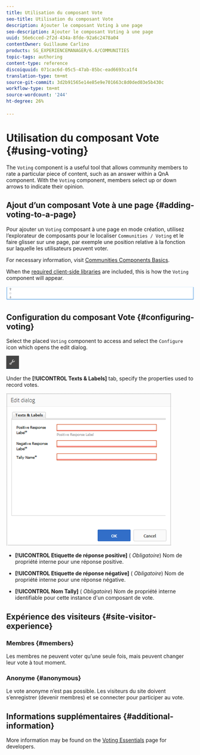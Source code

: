 ```yaml
---
title: Utilisation du composant Vote
seo-title: Utilisation du composant Vote
description: Ajouter le composant Voting à une page
seo-description: Ajouter le composant Voting à une page
uuid: 56e6cced-2f2d-434a-8fde-92a6c2478a04
contentOwner: Guillaume Carlino
products: SG_EXPERIENCEMANAGER/6.4/COMMUNITIES
topic-tags: authoring
content-type: reference
discoiquuid: 071cac6d-05c5-47ab-85bc-ead6693ca1f4
translation-type: tm+mt
source-git-commit: 3d2b91565e14e85e9e701663c8d0ded03e5b430c
workflow-type: tm+mt
source-wordcount: '244'
ht-degree: 26%

---
```



# Utilisation du composant Vote {#using-voting}

The `Voting` component is a useful tool that allows community members to rate a particular piece of content, such as an answer within a QnA component. With the `Voting` component, members select up or down arrows to indicate their opinion.

## Ajout d’un composant Vote à une page {#adding-voting-to-a-page}

Pour ajouter un `Voting` composant à une page en mode création, utilisez l’explorateur de composants pour le localiser `Communities / Voting` et le faire glisser sur une page, par exemple une position relative à la fonction sur laquelle les utilisateurs peuvent voter.

For necessary information, visit [Communities Components Basics](basics.md).

When the [required client-side libraries](essentials-voting.md#essentials-for-client-side) are included, this is how the `Voting` component will appear.

![chlimage_1-307](assets/chlimage_1-307.png)

## Configuration du composant Vote {#configuring-voting}

Select the placed `Voting` component to access and select the `Configure` icon which opens the edit dialog.

![chlimage_1-308](assets/chlimage_1-308.png)

Under the **[!UICONTROL Texts &amp; Labels]** tab, specify the properties used to record votes.

![chlimage_1-309](assets/chlimage_1-309.png)

* **[!UICONTROL Etiquette de réponse positive]**
(
*Obligatoire*) Nom de propriété interne pour une réponse positive.

* **[!UICONTROL Etiquette de réponse négative]**
(
*Obligatoire*) Nom de propriété interne pour une réponse négative.

* **[!UICONTROL Nom Tally]**
(
*Obligatoire*) Nom de propriété interne identifiable pour cette instance d&#39;un composant de vote.

## Expérience des visiteurs {#site-visitor-experience}

### Membres {#members}

Les membres ne peuvent voter qu’une seule fois, mais peuvent changer leur vote à tout moment.

### Anonyme {#anonymous}

Le vote anonyme n’est pas possible. Les visiteurs du site doivent s’enregistrer (devenir membres) et se connecter pour participer au vote.

## Informations supplémentaires {#additional-information}

More information may be found on the [Voting Essentials](essentials-voting.md) page for developers.
